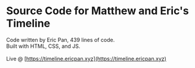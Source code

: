 # Source Code for Matthew and Eric's Timeline

Code written by Eric Pan, 439 lines of code.<br>Built with HTML, CSS, and JS.<br><br>Live @ [https://timeline.ericpan.xyz](https://timeline.ericpan.xyz)
